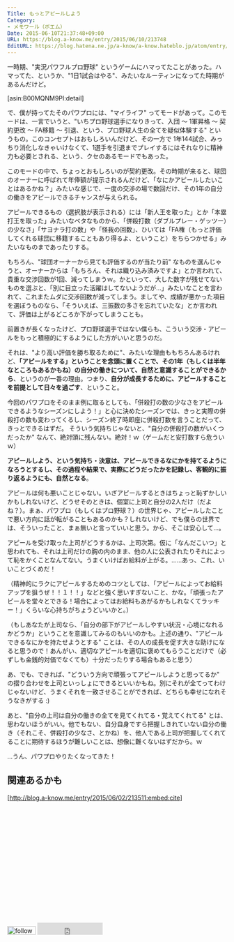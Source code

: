 ```yaml
---
Title: もっとアピールしよう
Category:
- メモワール（ポエム）
Date: 2015-06-10T21:37:48+09:00
URL: https://blog.a-know.me/entry/2015/06/10/213748
EditURL: https://blog.hatena.ne.jp/a-know/a-know.hateblo.jp/atom/entry/8454420450097150053
---
```


一時期、"実況パワフルプロ野球" というゲームにハマってたことがあった。ハマってた、というか、"1日1試合はやる"、みたいなルーティンになってた時期があるんだけど。


[asin:B00MQNM9PI:detail]


で、僕が持ってたそのパワプロには、"マイライフ" ってモードがあって。このモードは、一言でいうと、"いちプロ野球選手になりきって、入団 〜 1軍昇格 〜 契約更改 〜 FA移籍 〜 引退、という、プロ野球人生の全てを疑似体験する" というもの。このコンセプトはおもしろいんだけど、その一方で 1年144試合、みっちり消化しなきゃいけなくて、1選手を引退までプレイするにはそれなりに精神力も必要とされる、という、クセのあるモードでもあった。



<!-- more -->


このモードの中で、ちょっとおもしろいのが契約更改。その時期が来ると、球団のオーナーに呼ばれて年俸額が提示されるんだけど、「なにかアピールしたいことはあるかね？」みたいな感じで、一度の交渉の場で数回だけ、その1年の自分の働きをアピールできるチャンスが与えられる。


アピールできるもの（選択肢が表示される）には「新人王を取った」とか「本塁打王を取った」みたいなベタなものから、「併殺打数（ダブルプレー・ゲッツー）の少なさ」「サヨナラ打の数」や「怪我の回数」、ひいては「FA権（もっと評価してくれる球団に移籍することもあり得るよ、ということ）をちらつかせる」みたいなものまであったりする。


もちろん、"球団オーナーから見ても評価するのが当たり前" なものを選んじゃうと、オーナーからは「もちろん、それは織り込み済みですよ」とか言われて、貴重な交渉回数が1回、減ってしまうｗ。かといって、大した数字が残せてないものを選ぶと、「別に目立った活躍はしてないようだが...」みたいなことを言われて、これまたムダに交渉回数が減ってしまう。ましてや、成績が悪かった項目を選ぼうものなら、「そういえば、三振数の多さを忘れていたな」とか言われて、評価は上がるどころか下がってしまうことも。


前置きが長くなったけど、プロ野球選手ではない僕らも、こういう交渉・アピールをもっと積極的にするようにした方がいいと思うのだ。


それは、"より高い評価を勝ち取るために"、みたいな理由ももちろんあるけれど、**「アピールをする」ということを念頭に置くことで、その1年（もしくは半年なところもあるかもね）の自分の働きについて、自然と意識することができるから**、というのが一番の理由。つまり、<b>自分が成長するために、アピールすることを前提として日々を過ごす</b>、ということ。


今回のパワプロをそのまま例に取るとしても、「併殺打の数の少なさをアピールできるようなシーズンにしよう！」と心に決めたシーズンでは、きっと実際の併殺打の数も変わってくるし、シーズン終了時即座に併殺打数を言うことだって、きっとできるはずだ。
そういう気持ちじゃないと、"自分の併殺打の数がいくつだったか" なんて、絶対頭に残んない。絶対！ｗ（ゲームだと安打数すら危ういｗ）


**アピールしよう、という気持ち・決意は、アピールできるなにかを持てるようになろうとするし、その過程や結果で、実際にどうだったかを記録し、客観的に振り返るようにも、自然となる**。



アピールは何も悪いことじゃない。いざアピールするときはちょっと恥ずかしいかもしれないけど、どうせそのときは、個室に上司と自分の2人だけ（だよね？）。まぁ、パワプロ（もしくはプロ野球？）の世界じゃ、アピールしたことで悪い方向に話が転がることもあるのかも？しれないけど、でも僕らの世界では、そういったこと、まぁ無いと言っていいと思う。から、そこは安心して...。


アピールを受け取った上司がどうするかは、上司次第。仮に「なんだこいつ」と思われても、それは上司だけの胸の内のまま、他の人に公表されたりそれによって恥をかくことなんてない。うまくいけばお給料が上がる。......あっ、これ、いいことづくめだ！


（精神的にラクにアピールするためのコツとしては、「アピールによってお給料アップを狙うぜ！！１！！」などと強く思いすぎないこと、かな。「頑張ったアピールを堂々とできる！場合によってはお給料もあがるかもしれなくてラッキー！」くらいな心持ちがちょうどいいかと。）


（もしあなたが上司なら、「自分の部下がアピールしやすい状況・心境になれるかどうか」ということを意識してみるのもいいのかも。上述の通り、"アピールできるなにかを持たせようとする" ことは、その人の成長を促す大きな助けになると思うので！あんがい、適切なアピールを適切に褒めてもらうことだけで（必ずしも金銭的対価でなくても）十分だったりする場合もあると思う）


あ、でも、できれば、"どういう方向で頑張ってアピールしようと思ってるか" の摺り合わせを上司といっしょにできるといいかもね。別にそれが全てってわけじゃないけど、うまくそれを一致させることができれば、どちらも幸せになれそうなきがする :)


あと、"自分の上司は自分の働きの全てを見てくれてる・覚えてくれてる" とは、思わないほうがいい。他でもない、自分自身ですら把握しきれていない自分の働き（それこそ、併殺打の少なさ、とかね）を、他人である上司が把握してくれてることに期待するほうが難しいことは、想像に難くないはずだから。ｗ



...うん、パワプロやりたくなってきた！


## 関連あるかも

[http://blog.a-know.me/entry/2015/06/02/213511:embed:cite]


<script async src="//pagead2.googlesyndication.com/pagead/js/adsbygoogle.js"></script>
<!-- article-bottom2 -->
<ins class="adsbygoogle"
     style="display:inline-block;width:300px;height:250px"
     data-ad-client="ca-pub-3463034538369189"
     data-ad-slot="5274552934"></ins>
<script>
(adsbygoogle = window.adsbygoogle || []).push({});
</script>


<div>
<a href='http://cloud.feedly.com/#subscription%2Ffeed%2Fhttp%3A%2F%2Fblog.a-know.me%2Ffeed'  target='blank'><img id='feedlyFollow' src='http://s3.feedly.com/img/follows/feedly-follow-rectangle-volume-small_2x.png' alt='follow us in feedly' width='65' height='20'></a>

<iframe src="http://blog.hatena.ne.jp/a-know/a-know.hateblo.jp/subscribe/iframe" allowtransparency="true" frameborder="0" scrolling="no" width="150" height="28"></iframe>
</div>
